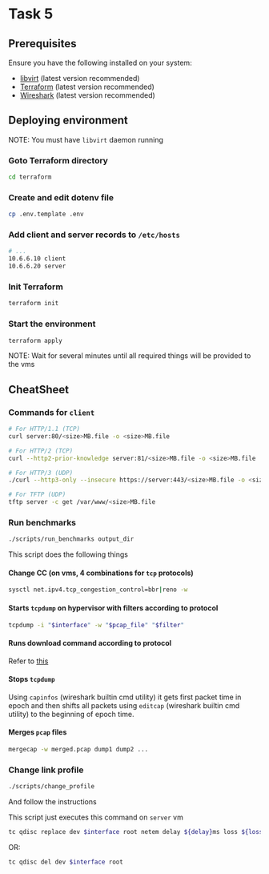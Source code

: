 # Task 5

## Prerequisites

Ensure you have the following installed on your system:

- [libvirt](https://libvirt.org/) (latest version recommended)
- [Terraform](https://developer.hashicorp.com/terraform) (latest version recommended)
- [Wireshark](https://www.wireshark.org/) (latest version recommended)

## Deploying environment

NOTE: You must have `libvirt` daemon running

### Goto Terraform directory

```bash
cd terraform
```

### Create and edit dotenv file

```bash
cp .env.template .env
```

### Add client and server records to `/etc/hosts`

```bash
# ...
10.6.6.10 client
10.6.6.20 server
```

### Init Terraform

```bash
terraform init
```

### Start the environment

```bash
terraform apply
```

NOTE: Wait for several minutes until all required things will be provided to the vms

## CheatSheet

### Commands for `client`

```bash
# For HTTP/1.1 (TCP)
curl server:80/<size>MB.file -o <size>MB.file

# For HTTP/2 (TCP)
curl --http2-prior-knowledge server:81/<size>MB.file -o <size>MB.file

# For HTTP/3 (UDP)
./curl --http3-only --insecure https://server:443/<size>MB.file -o <size>MB.file

# For TFTP (UDP)
tftp server -c get /var/www/<size>MB.file
```

### Run benchmarks

```bash
./scripts/run_benchmarks output_dir
```

This script does the following things

#### Change CC (on vms, 4 combinations for `tcp` protocols)

```bash
sysctl net.ipv4.tcp_congestion_control=bbr|reno -w
```

#### Starts `tcpdump` on hypervisor with filters according to protocol

```bash
tcpdump -i "$interface" -w "$pcap_file" "$filter"
```

#### Runs download command according to protocol

Refer to [this](#commands-for-client)

#### Stops `tcpdump`

Using `capinfos` (wireshark builtin cmd utility) it gets first packet time in epoch and then shifts all packets using `editcap` (wireshark builtin cmd utility) to the beginning of epoch time.

#### Merges `pcap` files

```bash
mergecap -w merged.pcap dump1 dump2 ...
```

### Change link profile

```bash
./scripts/change_profile
```

And follow the instructions

This script just executes this command on `server` vm

```bash
tc qdisc replace dev $interface root netem delay ${delay}ms loss ${loss}%
```

OR:

```bash
tc qdisc del dev $interface root
```
